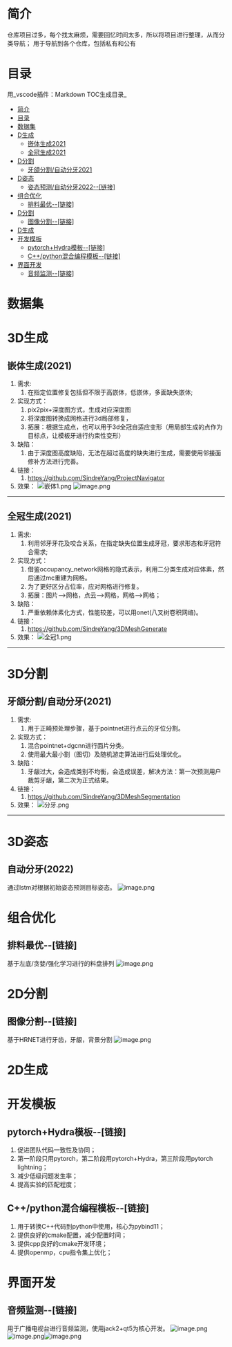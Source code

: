 
# 简介
仓库项目过多，每个找太麻烦，需要回忆时间太多，所以将项目进行整理，从而分类导航；
用于导航到各个仓库，包括私有和公有

# 目录
用_vscode插件：Markdown TOC生成目录_
<!-- TOC -->

- [简介](#%E7%AE%80%E4%BB%8B)
- [目录](#%E7%9B%AE%E5%BD%95)
- [数据集](#%E6%95%B0%E6%8D%AE%E9%9B%86)
- [D生成](#d%E7%94%9F%E6%88%90)
    - [嵌体生成2021](#%E5%B5%8C%E4%BD%93%E7%94%9F%E6%88%902021)
    - [全冠生成2021](#%E5%85%A8%E5%86%A0%E7%94%9F%E6%88%902021)
- [D分割](#d%E5%88%86%E5%89%B2)
    - [牙颌分割/自动分牙2021](#%E7%89%99%E9%A2%8C%E5%88%86%E5%89%B2%E8%87%AA%E5%8A%A8%E5%88%86%E7%89%992021)
- [D姿态](#d%E5%A7%BF%E6%80%81)
    - [姿态预测/自动分牙2022--[链接]](#%E5%A7%BF%E6%80%81%E9%A2%84%E6%B5%8B%E8%87%AA%E5%8A%A8%E5%88%86%E7%89%992022--%E9%93%BE%E6%8E%A5)
- [组合优化](#%E7%BB%84%E5%90%88%E4%BC%98%E5%8C%96)
    - [排料最优--[链接]](#%E6%8E%92%E6%96%99%E6%9C%80%E4%BC%98--%E9%93%BE%E6%8E%A5)
- [D分割](#d%E5%88%86%E5%89%B2)
    - [图像分割--[链接]](#%E5%9B%BE%E5%83%8F%E5%88%86%E5%89%B2--%E9%93%BE%E6%8E%A5)
- [D生成](#d%E7%94%9F%E6%88%90)
- [开发模板](#%E5%BC%80%E5%8F%91%E6%A8%A1%E6%9D%BF)
    - [pytorch+Hydra模板--[链接]](#pytorchhydra%E6%A8%A1%E6%9D%BF--%E9%93%BE%E6%8E%A5)
    - [C++/python混合编程模板--[链接]](#cpython%E6%B7%B7%E5%90%88%E7%BC%96%E7%A8%8B%E6%A8%A1%E6%9D%BF--%E9%93%BE%E6%8E%A5)
- [界面开发](#%E7%95%8C%E9%9D%A2%E5%BC%80%E5%8F%91)
    - [音频监测--[链接]](#%E9%9F%B3%E9%A2%91%E7%9B%91%E6%B5%8B--%E9%93%BE%E6%8E%A5)

<!-- /TOC -->
# 数据集


# 3D生成
## 嵌体生成(2021)

1. 需求:
   1. 在指定位置修复包括但不限于高嵌体，低嵌体，多面缺失嵌体;
2. 实现方式：
   1. pix2pix+深度图方式，生成对应深度图
   2. 将深度图转换成网格进行3d局部修复，
   3. 拓展：根据生成点，也可以用于3d全冠自适应变形（用局部生成的点作为目标点，让模板牙进行约束性变形）
3. 缺陷：
   1. 由于深度图高度缺陷，无法在超过高度的缺失进行生成，需要使用邻接面修补方法进行完善。
4. 链接：
   1. <https://github.com/SindreYang/ProjectNavigator>
5. 效果：
![嵌体1.png](img/嵌体1.png)
![image.png](img/嵌体2.png)

--- 

## 全冠生成(2021)

1. 需求:
   1. 利用邻牙牙花及咬合关系，在指定缺失位置生成牙冠，要求形态和牙冠符合需求;
2. 实现方式：
   1. 借鉴occupancy_network网格的隐式表示，利用二分类生成对应体素，然后通过mc重建为网格。
   2. 为了更好区分占位率，应对网格进行修复。
   3. 拓展：图片-->网格，点云-->网格，网格-->网格；
3. 缺陷：
   1. 严重依赖体素化方式，性能较差，可以用onet(八叉树卷积网络)。
4. 链接：
   1. <https://github.com/SindreYang/3DMeshGenerate>
5. 效果：
![全冠1.png](img/全冠1.png)

---

# 3D分割

## 牙颌分割/自动分牙(2021)

1. 需求:
   1. 用于正畸预处理步骤，基于pointnet进行点云的牙位分割。
2. 实现方式：
   1. 混合pointnet+dgcnn进行面片分类。
   2. 使用最大最小割（图切）及随机游走算法进行后处理优化。
3. 缺陷：
   1. 牙龈过大，会造成类别不均衡，会造成误差，解决方法：第一次预测用户裁剪牙龈，第二次为正式结果。
4. 链接：
   1. <https://github.com/SindreYang/3DMeshSegmentation>
5. 效果：
![分牙.png](img/分牙1.png)

---

# 3D姿态

## 自动分牙(2022)

通过lstm对根据初始姿态预测目标姿态。
![image.png](https://cdn.nlark.com/yuque/0/2023/png/22210919/1677563651695-45dcc9b9-7489-4ef5-817f-a43443349031.png#averageHue=%23f9f7ef&clientId=u5ad84f3b-58ec-4&from=paste&height=608&id=ua978e733&name=image.png&originHeight=608&originWidth=1156&originalType=binary&ratio=1&rotation=0&showTitle=false&size=130609&status=done&style=none&taskId=ub10c1342-9ea6-4930-ad39-496af6dc065&title=&width=1156)

# 组合优化
## 排料最优--[链接]
基于左底/贪婪/强化学习进行的料盘排列
![image.png](https://cdn.nlark.com/yuque/0/2023/png/22210919/1677567209137-252daa46-ca29-4218-b2e2-b62d0b20d596.png#averageHue=%23b2c1b2&clientId=u172a891d-e7da-4&from=paste&height=412&id=u3ad357dd&name=image.png&originHeight=773&originWidth=817&originalType=binary&ratio=1&rotation=0&showTitle=false&size=393698&status=done&style=none&taskId=udeba4a16-4641-4adc-9153-22e2cd7ec5d&title=&width=435)
# 2D分割
## 图像分割--[链接]
基于HRNET进行牙齿，牙龈，背景分割
![image.png](https://cdn.nlark.com/yuque/0/2023/png/22210919/1677563867049-de774aea-98df-4745-8e0b-503b5eb400af.png#averageHue=%234f1919&clientId=u5ad84f3b-58ec-4&from=paste&height=226&id=u1cf10c7f&name=image.png&originHeight=517&originWidth=891&originalType=binary&ratio=1&rotation=0&showTitle=false&size=149021&status=done&style=none&taskId=ucefe08fb-85dc-41fe-933c-8f2c5974f16&title=&width=389)
# 2D生成

# 开发模板
## pytorch+Hydra模板--[链接]

1. 促进团队代码一致性及协同；
2. 第一阶段只用pytorch，第二阶段用pytorch+Hydra，第三阶段用pytorch lightning；
3. 减少低级问题发生率；
4. 提高实验的匹配程度；

## C++/python混合编程模板--[链接]

1. 用于转换C++代码到python中使用，核心为pybind11；
2. 提供良好的cmake配置，减少配置时间；
3. 提供cpp良好的cmake开发环境；
4. 提供openmp，cpu指令集上优化；


# 界面开发 
## 音频监测--[链接]
用于广播电视台进行音频监测，使用jack2+qt5为核心开发。
![image.png](https://cdn.nlark.com/yuque/0/2023/png/22210919/1677566124888-d27dc36d-0616-42fe-bf23-3d4f6ec73600.png#averageHue=%23464815&clientId=u5ad84f3b-58ec-4&from=paste&height=367&id=uf4c31eae&name=image.png&originHeight=604&originWidth=1093&originalType=binary&ratio=1&rotation=0&showTitle=false&size=668609&status=done&style=none&taskId=ud786690c-2895-47b2-b79e-d5fadb4cfee&title=&width=665)
![image.png](https://cdn.nlark.com/yuque/0/2023/png/22210919/1677566057809-08eefde8-ee49-45de-80ff-7bc768ac4f00.png#averageHue=%234b4b4b&clientId=u5ad84f3b-58ec-4&from=paste&height=220&id=u83545e0b&name=image.png&originHeight=504&originWidth=893&originalType=binary&ratio=1&rotation=0&showTitle=false&size=42649&status=done&style=none&taskId=u105501dc-c4bc-47c2-9067-cce0d233c57&title=&width=389)![image.png](https://cdn.nlark.com/yuque/0/2023/png/22210919/1677566032410-4cbc6db7-1a19-482d-9641-1e477d69a7c9.png#averageHue=%23fafafa&clientId=u5ad84f3b-58ec-4&from=paste&height=220&id=u29dd8c20&name=image.png&originHeight=474&originWidth=742&originalType=binary&ratio=1&rotation=0&showTitle=false&size=23389&status=done&style=none&taskId=u3a1e0d02-4ea8-41fc-b90d-7e2fc9c8d7a&title=&width=344)



